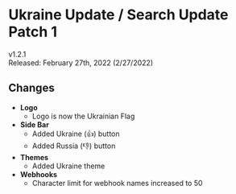 # Ukraine Update / Search Update Patch 1

v1.2.1  
Released: February 27th, 2022 (2/27/2022)

## Changes

- **Logo**
  - Logo is now the Ukrainian Flag
- **Side Bar**
  - Added Ukraine (👍) button
  - Added Russia (👎) button
- **Themes**
  - Added Ukraine theme
- **Webhooks**
  - Character limit for webhook names increased to 50
